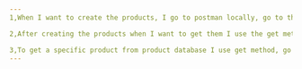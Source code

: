 ```yaml
---
1,When I want to create the products, I go to postman locally, go to the api/products route using the post method, create a collection of products with the product information in the body.

2,After creating the products when I want to get them I use the get method, go to /api/products products and I get all my products.

3,To get a specific product from product database I use get method, go to /api/products/:productId and get the specific product,
---
```

